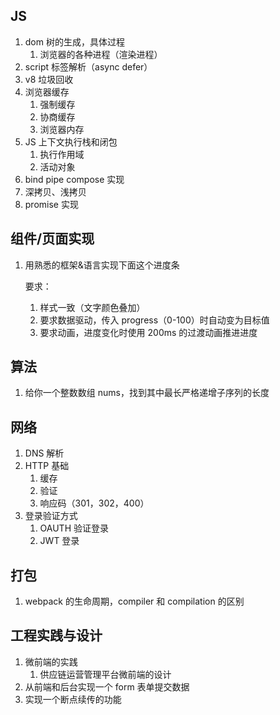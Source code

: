 ## JS

1. dom 树的生成，具体过程
   1. 浏览器的各种进程（渲染进程）
2. script 标签解析（async defer）
3. v8 垃圾回收
4. 浏览器缓存
   1. 强制缓存
   2. 协商缓存
   3. 浏览器内存
5. JS 上下文执行栈和闭包
   1. 执行作用域
   2. 活动对象
6. bind pipe compose 实现
7. 深拷贝、浅拷贝
8. promise 实现



## 组件/页面实现

1. 用熟悉的框架&语言实现下面这个进度条

   要求：

   1. 样式一致（文字颜色叠加）
   2. 要求数据驱动，传入 progress（0-100）时自动变为目标值
   3. 要求动画，进度变化时使用 200ms 的过渡动画推进进度

## 算法

1. 给你一个整数数组 nums，找到其中最长严格递增子序列的长度

## 网络

1. DNS 解析
2. HTTP 基础
   1. 缓存
   2. 验证
   3. 响应码（301，302，400）
3. 登录验证方式
   1. OAUTH 验证登录
   2. JWT 登录

## 打包

1. webpack 的生命周期，compiler 和 compilation 的区别



## 工程实践与设计

1. 微前端的实践
   1. 供应链运营管理平台微前端的设计
2. 从前端和后台实现一个 form 表单提交数据
3. 实现一个断点续传的功能





































